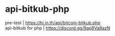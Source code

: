 # api-bitkub-php
 pre-test | https://hi.in.th/api/bitcoin-bitkub.php <br>
 api-bitkub for php | https://discord.gg/9ap8Va8azN
